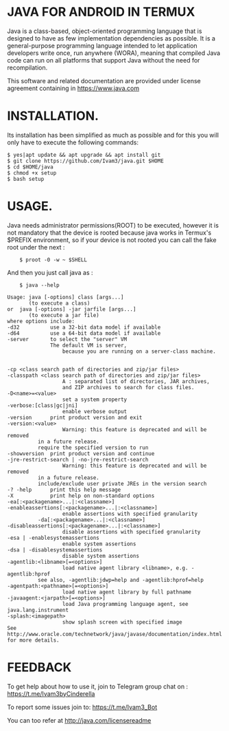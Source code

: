 # JAVA FOR ANDROID IN TERMUX

Java is a class-based, object-oriented programming language that is designed to have as few implementation dependencies as possible. It is a general-purpose programming language intended to let application developers write once, run anywhere (WORA), meaning that compiled Java code can run on all platforms that support Java without the need for recompilation.

This software and related documentation are provided under license agreement containing in https://www.java.com

# INSTALLATION.

Its installation has been simplified as much as possible and for this you will only have to execute the following commands:
        
	$ yes|apt update && apt upgrade && apt install git
	$ git clone https://github.com/Ivam3/java.git $HOME
	$ cd $HOME/java
	$ chmod +x setup
	$ bash setup

# USAGE.

Java needs administrator permissions(ROOT) to be executed, however it is not mandatory that the device is rooted because java works in Termux's $PREFIX environment, so if your device is not rooted you can call the fake root under the next :

        $ proot -0 -w ~ $SHELL

And then you just call java as :

        $ java --help

	Usage: java [-options] class [args...]
           (to execute a class)
	or  java [-options] -jar jarfile [args...]
           (to execute a jar file)
	where options include:
	-d32          use a 32-bit data model if available
	-d64          use a 64-bit data model if available
	-server       to select the "server" VM
	              The default VM is server,
                      because you are running on a server-class machine.
	

	-cp <class search path of directories and zip/jar files>
	-classpath <class search path of directories and zip/jar files>
                      A : separated list of directories, JAR archives,
                      and ZIP archives to search for class files.
	-D<name>=<value>
                      set a system property
	-verbose:[class|gc|jni]
                      enable verbose output
	-version      print product version and exit
	-version:<value>
                      Warning: this feature is deprecated and will be removed
		      in a future release.
		      require the specified version to run
	-showversion  print product version and continue
	-jre-restrict-search | -no-jre-restrict-search
                      Warning: this feature is deprecated and will be removed
		      in a future release.
		      include/exclude user private JREs in the version search
	-? -help      print this help message
	-X            print help on non-standard options
	-ea[:<packagename>...|:<classname>]
	-enableassertions[:<packagename>...|:<classname>]
                      enable assertions with specified granularity
		      -da[:<packagename>...|:<classname>]
	-disableassertions[:<packagename>...|:<classname>]
                      disable assertions with specified granularity
	-esa | -enablesystemassertions
                      enable system assertions
	-dsa | -disablesystemassertions
                      disable system assertions
	-agentlib:<libname>[=<options>]
                      load native agent library <libname>, e.g. -agentlib:hprof
		      see also, -agentlib:jdwp=help and -agentlib:hprof=help
	-agentpath:<pathname>[=<options>]
                      load native agent library by full pathname
	-javaagent:<jarpath>[=<options>]
                      load Java programming language agent, see java.lang.instrument
	-splash:<imagepath>
                      show splash screen with specified image
	See http://www.oracle.com/technetwork/java/javase/documentation/index.html for more details.


# FEEDBACK

To get help about how to use it, join to Telegram group chat on :
        https://t.me/Ivam3byCinderella

To report some issues join to: https://t.me/Ivam3_Bot

You can too refer at http://java.com/licensereadme

